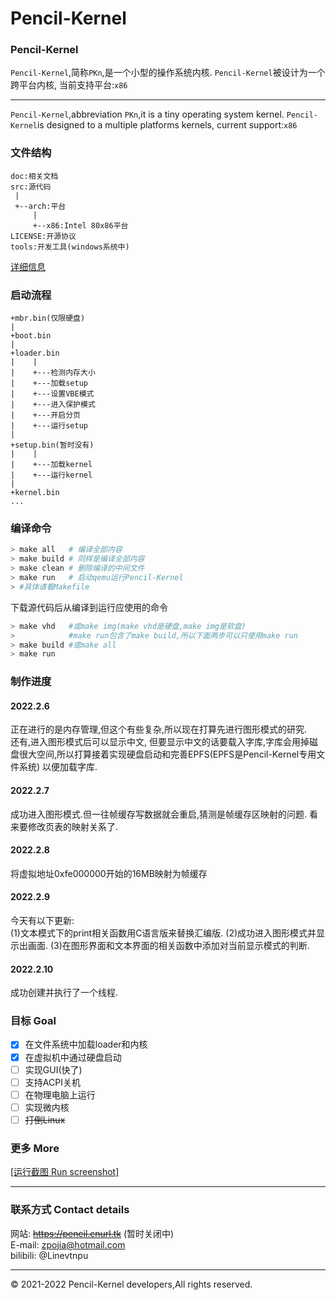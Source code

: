 Pencil-Kernel
=
### Pencil-Kernel
`Pencil-Kernel`,简称`PKn`,是一个小型的操作系统内核.
`Pencil-Kernel`被设计为一个跨平台内核,
当前支持平台:`x86` <br />
***
`Pencil-Kernel`,abbreviation `PKn`,it is a tiny operating system kernel.
`Pencil-Kernel`is designed to a multiple platforms kernels,
current support:`x86` <br />
### 文件结构
```
doc:相关文档
src:源代码
 |
 +--arch:平台
     |
     +--x86:Intel 80x86平台
LICENSE:开源协议
tools:开发工具(windows系统中)
```
[详细信息](doc/question.md)
### 启动流程
```
+mbr.bin(仅限硬盘)
|
+boot.bin
|
+loader.bin
|    |
|    +---检测内存大小
|    +---加载setup
|    +---设置VBE模式
|    +---进入保护模式
|    +---开启分页
|    +---运行setup
|
+setup.bin(暂时没有)
|    |
|    +---加载kernel
|    +---运行kernel
|
+kernel.bin
...

```
### 编译命令
```bash
> make all   # 编译全部内容
> make build # 同样是编译全部内容
> make clean # 删除编译的中间文件
> make run   # 启动qemu运行Pencil-Kernel
> #具体请看Makefile
```
下载源代码后从编译到运行应使用的命令
```bash
> make vhd   #或make img(make vhd是硬盘,make img是软盘)
>            #make run包含了make build,所以下面两步可以只使用make run
> make build #或make all
> make run
```
### 制作进度
#### 2022.2.6
正在进行的是内存管理,但这个有些复杂,所以现在打算先进行图形模式的研究.<br />
还有,进入图形模式后可以显示中文,
但要显示中文的话要载入字库,字库会用掉磁盘很大空间,所以打算接着实现硬盘启动和完善EPFS(EPFS是Pencil-Kernel专用文件系统)
以便加载字库.
#### 2022.2.7
成功进入图形模式.但一往帧缓存写数据就会重启,猜测是帧缓存区映射的问题.
看来要修改页表的映射关系了.
#### 2022.2.8
将虚拟地址0xfe000000开始的16MB映射为帧缓存
#### 2022.2.9
今天有以下更新:<br />
(1)文本模式下的print相关函数用C语言版来替换汇编版.
(2)成功进入图形模式并显示出画面.
(3)在图形界面和文本界面的相关函数中添加对当前显示模式的判断.
#### 2022.2.10
成功创建并执行了一个线程.
### 目标 Goal
- [x] 在文件系统中加载loader和内核
- [x] 在虚拟机中通过硬盘启动
- [ ] 实现GUI(快了)
- [ ] 支持ACPI关机
- [ ] 在物理电脑上运行
- [ ] 实现微内核
- [ ] ~~打倒Linux~~
### 更多 More
[[运行截图 Run screenshot]](doc/image/Readme.md)<br />
***
### 联系方式 Contact details
网站: ~~https://pencil.cnurl.tk~~ (暂时关闭中)<br/>
E-mail: zpojia@hotmail.com<br />
bilibili: @Linevtnpu
***
&copy; 2021-2022 Pencil-Kernel developers,All rights reserved.
